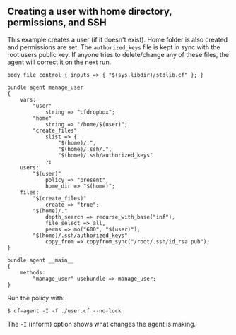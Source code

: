 ## Creating a user with home directory, permissions, and SSH

This example creates a user (if it doesn't exist).
Home folder is also created and permissions are set.
The `authorized_keys` file is kept in sync with the root users public key.
If anyone tries to delete/change any of these files, the agent will correct it on the next run.

```
body file control { inputs => { "$(sys.libdir)/stdlib.cf" }; }

bundle agent manage_user
{
    vars:
        "user"
            string => "cfdropbox";
        "home"
            string => "/home/$(user)";
        "create_files"
            slist => {
                "$(home)/.",
                "$(home)/.ssh/.",
                "$(home)/.ssh/authorized_keys"
            };
    users:
        "$(user)"
            policy => "present",
            home_dir => "$(home)";
    files:
        "$(create_files)"
            create => "true";
        "$(home)/."
            depth_search => recurse_with_base("inf"),
            file_select => all,
            perms => mo("600", "$(user)");
        "$(home)/.ssh/authorized_keys"
            copy_from => copyfrom_sync("/root/.ssh/id_rsa.pub");
}

bundle agent __main__
{
    methods:
        "manage_user" usebundle => manage_user;
}
```

Run the policy with:

```
$ cf-agent -I -f ./user.cf --no-lock
```

The `-I` (inform) option shows what changes the agent is making.
